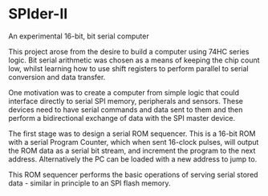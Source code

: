 # SPIder-II
An experimental 16-bit, bit serial computer


This project arose from the desire to build a computer using 74HC series logic. Bit serial arithmetic was chosen as a means of keeping the chip count low, whilst learning how to use shift registers to perform parallel to serial conversion and data transfer.

One motivation was to create a computer from simple logic that could interface directly to serial SPI memory, peripherals and sensors. These devices need to have serial commands and data sent to them and then perform a bidirectional exchange of data with the SPI master device.

The first stage was to design a serial ROM sequencer. This is a 16-bit ROM with a serial Program Counter, which when sent 16-clock pulses, will output the ROM data as a serial bit stream, and increment the program to the next address. Alternatively the PC can be loaded with a new address to jump to.

This ROM sequencer performs the basic operations of serving serial stored data - similar in principle to an SPI flash memory.
